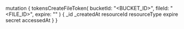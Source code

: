 mutation {
    tokensCreateFileToken(
        bucketId: "<BUCKET_ID>",
        fileId: "<FILE_ID>",
        expire: ""
    ) {
        _id
        _createdAt
        resourceId
        resourceType
        expire
        secret
        accessedAt
    }
}
